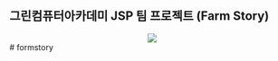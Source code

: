 ## 그린컴퓨터아카데미 JSP 팀 프로젝트 (Farm Story)

<div align="center">
  <img src="https://github.com/user-attachments/assets/4c73e1ff-cb61-4bfa-9f89-b517c6b3d92a">
</div>
# formstory
